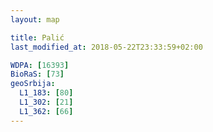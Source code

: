 ```yaml
---
layout: map

title: Palić
last_modified_at: 2018-05-22T23:33:59+02:00

WDPA: [16393]
BioRaS: [73]
geoSrbija:
  L1_183: [80]
  L1_302: [21]
  L1_362: [66]
---
```

